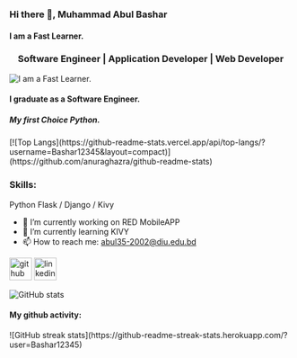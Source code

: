 ### Hi there 👋, Muhammad Abul Bashar
#### I am a Fast Learner.
<h3 align="center">Software Engineer | Application Developer | Web Developer  </h3>

![I am a Fast Learner.](https://media-exp1.licdn.com/dms/image/C4E16AQFPsiDX1lYYpg/profile-displaybackgroundimage-shrink_200_800/0/1647368154289?e=1654128000&v=beta&t=1kCw_6b4SR0ddRc0eo9JjL0iY1ItZpL77WkOQ46oBwI)

<h4>I graduate as a Software Engineer.</h4>
<h5>My first Choice Python.</h5>
[![Top Langs](https://github-readme-stats.vercel.app/api/top-langs/?username=Bashar12345&layout=compact)](https://github.com/anuraghazra/github-readme-stats)

<h3 align="left">Skills:</h3>
 Python Flask / Django / Kivy

- 🔭 I’m currently working on RED MobileAPP 
- 🌱 I’m currently learning KIVY 
- 📫 How to reach me: abul35-2002@diu.edu.bd 


[<img src='https://cdn.jsdelivr.net/npm/simple-icons@3.0.1/icons/github.svg' alt='github' height='40'>](https://github.com/Bashar12345)  [<img src='https://cdn.jsdelivr.net/npm/simple-icons@3.0.1/icons/linkedin.svg' alt='linkedin' height='40'>](https://www.linkedin.com/in/linkedin.com/in/muhammad-bashar-915648229/)  

![GitHub stats](https://github-readme-stats.vercel.app/api?username=Bashar12345&show_icons=true)  

<h4>My github activity:</h4>
![GitHub streak stats](https://github-readme-streak-stats.herokuapp.com/?user=Bashar12345)  

